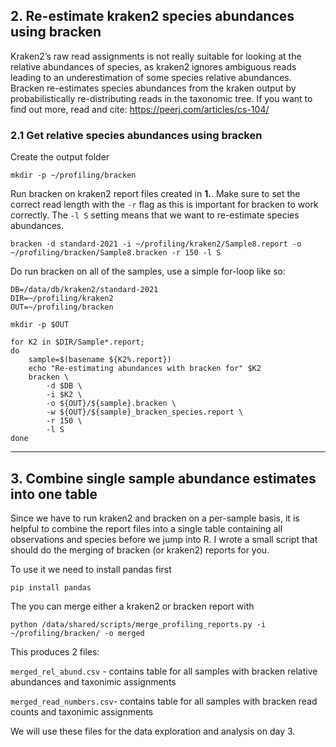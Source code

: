 
## 2. Re-estimate kraken2 species abundances using bracken

Kraken2’s raw read assignments is not really suitable for looking at the relative abundances of species, as kraken2 ignores ambiguous reads leading to an underestimation of some species relative abundances. Bracken re-estimates species abundances from the kraken output by probabilistically re-distributing reads in the taxonomic tree. If you want to find out more, read and cite: https://peerj.com/articles/cs-104/

### 2.1 Get relative species abundances using bracken

Create the output folder

    mkdir -p ~/profiling/bracken

Run bracken on kraken2 report files created in **1.**. Make sure to set the correct read length with the `-r` flag as this is important for bracken to work correctly. The `-l S` setting means that we want to re-estimate species abundances.

    bracken -d standard-2021 -i ~/profiling/kraken2/Sample8.report -o ~/profiling/bracken/Sample8.bracken -r 150 -l S

Do run bracken on all of the samples, use a simple for-loop like so:

    DB=/data/db/kraken2/standard-2021
    DIR=~/profiling/kraken2
    OUT=~/profiling/bracken

    mkdir -p $OUT

    for K2 in $DIR/Sample*.report;
    do
        sample=$(basename ${K2%.report})
        echo "Re-estimating abundances with bracken for" $K2
        bracken \
            -d $DB \
            -i $K2 \
            -o ${OUT}/${sample}.bracken \
            -w ${OUT}/${sample}_bracken_species.report \
            -r 150 \
            -l S
    done

---

## 3. Combine single sample abundance estimates into one table

Since we have to run kraken2 and bracken on a per-sample basis, it is helpful to combine the report files into a single table containing all observations and species before we jump into R. I wrote a small script that should do the merging of bracken (or kraken2) reports for you. 

To use it we need to install pandas first

    pip install pandas

The you can merge either a kraken2 or bracken report with

    python /data/shared/scripts/merge_profiling_reports.py -i ~/profiling/bracken/ -o merged

This produces 2 files:

`merged_rel_abund.csv` - contains table for all samples with bracken relative abundances and taxonimic assignments 

`merged_read_numbers.csv`- contains table for all samples with bracken read counts and taxonimic assignments 

We will use these files for the data exploration and analysis on day 3.
